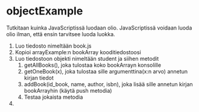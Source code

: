 # objectExample

Tutkitaan kuinka JavaScriptissä luodaan olio. JavaScriptissä voidaan luoda olio ilman, että ensin tarvitsee luoda luokka.

<ol>
<li>Luo tiedosto nimeltään book.js</li>
<li>Kopioi arrayExample:n bookArray kooditiedostoosi</li>
<li>Luo tiedostoon objekti nimeltään student ja siihen metodit 
    <ol>
    <li>getAllBooks(), joka tulostaa koko bookArrayn konsolille</li>
    <li>getOneBook(x), joka tulostaa sille argumenttina(x:n arvo) annetun kirjan tiedot</li>
    <li>addBook(id_book, name, author, isbn), joka lisää sille annetun kirjan bookArrayhin (käytä push metodia)</li>
    <li>Testaa jokaista metodia</li>
    </ol>
</li>
<li></li>
</ol>